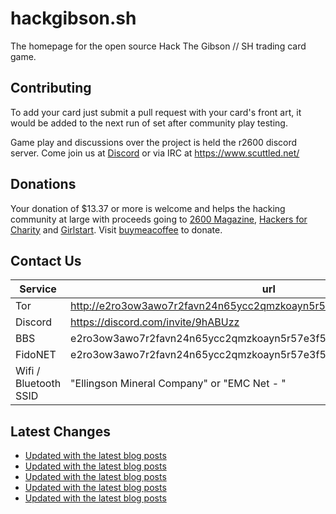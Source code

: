 # hackgibson.sh
The homepage for the open source Hack The Gibson // SH trading card game.


## Contributing

To add your card just submit a pull request with your card's front art, it would be added to the next run of set after community play testing.

Game play and discussions over the project is held the r2600 discord server. Come join us at [Discord](https://discord.com/invite/9hABUzz) or via IRC at https://www.scuttled.net/


## Donations

Your donation of $13.37 or more is welcome and helps the hacking community at large with proceeds going to [2600 Magazine](https://2600.com/), [Hackers for Charity](https://hackersforcharity.org) and [Girlstart](https://girlstart.org).  Visit [buymeacoffee](https://www.buymeacoffee.com/hackgibson.sh) to donate.


## Contact Us

Service | url
-|-
Tor | http://e2ro3ow3awo7r2favn24n65ycc2qmzkoayn5r57e3f56nvjwdcgg32ad.onion
Discord | https://discord.com/invite/9hABUzz
BBS | e2ro3ow3awo7r2favn24n65ycc2qmzkoayn5r57e3f56nvjwdcgg32ad.onion:23
FidoNET | e2ro3ow3awo7r2favn24n65ycc2qmzkoayn5r57e3f56nvjwdcgg32ad.onion:24554
Wifi / Bluetooth SSID | "Ellingson Mineral Company" or "EMC Net - <fidonet address>"

## Latest Changes
<!-- BLOG-POST-LIST:START -->
- [Updated with the latest blog posts](https://github.com/DFW2600/hackgibson.sh/commit/b4826eaf6b0b12e927a400918e6b07d87db4c059)
- [Updated with the latest blog posts](https://github.com/DFW2600/hackgibson.sh/commit/af3ce273f3769be73fe6e3cab85ef1c38e37c6ec)
- [Updated with the latest blog posts](https://github.com/DFW2600/hackgibson.sh/commit/13abb11b29d9a333d7d27a797584fc0184a919b1)
- [Updated with the latest blog posts](https://github.com/DFW2600/hackgibson.sh/commit/6cd4f6e7df32207c68b49ed429177254d84b662d)
- [Updated with the latest blog posts](https://github.com/DFW2600/hackgibson.sh/commit/8feff3c236308de5fec83c18a2c52a9647605df0)
<!-- BLOG-POST-LIST:END -->
